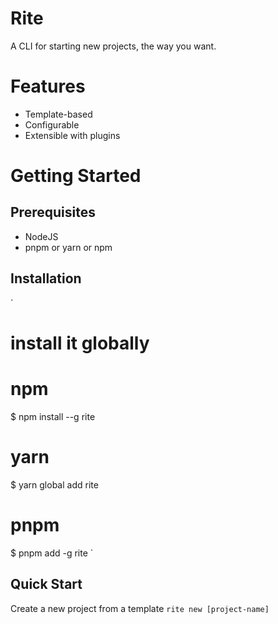 # Rite

A CLI for starting new projects, the way you want.

# Features
- Template-based
- Configurable
- Extensible with plugins

# Getting Started

## Prerequisites
- NodeJS
- pnpm or yarn or npm

## Installation
`
# install it globally
# npm
$ npm install --g rite

# yarn
$ yarn global add rite

# pnpm
$ pnpm add -g rite
`

## Quick Start
Create a new project from a template
`
rite new [project-name]
`